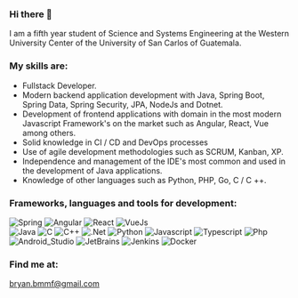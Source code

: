 ### Hi there 👋

<!--
**BryanBmmF/BryanBmmF** is a ✨ _special_ ✨ repository because its `README.md` (this file) appears on your GitHub profile.

Here are some ideas to get you started:

- 🔭 I’m currently working on ...
- 🌱 I’m currently learning ...
- 👯 I’m looking to collaborate on ...
- 🤔 I’m looking for help with ...
- 💬 Ask me about ...
- 📫 How to reach me: ...
- 😄 Pronouns: ...
- ⚡ Fun fact: ...
-->

I am a fifth year student of Science and Systems Engineering at the Western University Center of the University of San Carlos of Guatemala.

### My skills are:

 - Fullstack Developer.
 - Modern backend application development with Java, Spring Boot, Spring Data, Spring Security, JPA, NodeJs and Dotnet.
 - Development of frontend applications with domain in the most modern Javascript Framework's on the market such as Angular, React, Vue among others.
 - Solid knowledge in CI / CD and DevOps processes
 - Use of agile development methodologies such as SCRUM, Kanban, XP.
 - Independence and management of the IDE's most common and used in the development of Java applications.
 - Knowledge of other languages such as Python, PHP, Go, C / C ++.

### Frameworks, languages ​​and tools for development:
![Spring](https://img.shields.io/badge/Spring-999999?style=for-the-badge&amp;logo=Spring&amp;logoColor=green&amp;labelColor=101010)
![Angular](https://img.shields.io/badge/Angular-0f60ca?style=for-the-badge&amp;logo=Angular&amp;logoColor=red&amp;labelColor=101010)
![React](https://img.shields.io/badge/React-89b1e6?style=for-the-badge&amp;logo=React&amp;logoColor=blue&amp;labelColor=101010)
![VueJs](https://img.shields.io/badge/VueJs-89b1e6?style=for-the-badge&amp;logo=V&amp;logoColor=blue&amp;labelColor=101010)</br>
![Java](https://img.shields.io/badge/Java-cbe26f?style=for-the-badge&amp;logo=Java&amp;logoColor=blue&amp;labelColor=101010)
![C](https://img.shields.io/badge/C_Native-6fe2dc?style=for-the-badge&amp;logo=C&amp;logoColor=blue&amp;labelColor=101010)
![C++](https://img.shields.io/badge/C++_Native-6fd4e2?style=for-the-badge&amp;logo=cplusplus&amp;logoColor=green&amp;labelColor=101010)
![.Net](https://img.shields.io/badge/C#_Dotnet_ASP-986fe2?style=for-the-badge&amp;logo=.Net&amp;logoColor=white&amp;labelColor=101010)
![Python](https://img.shields.io/badge/Python-d9f40f?style=for-the-badge&amp;logo=Python&amp;logoColor=blue&amp;labelColor=101010)
![Javascript](https://img.shields.io/badge/Javascript-f2f5d9?style=for-the-badge&amp;logo=Javascript&amp;logoColor=yellow&amp;labelColor=101010)
![Typescript](https://img.shields.io/badge/Typescript-27899f?style=for-the-badge&amp;logo=Typescript&amp;logoColor=blue&amp;labelColor=101010)
![Php](https://img.shields.io/badge/PHP-70279f?style=for-the-badge&amp;logo=php&amp;logoColor=purple&amp;labelColor=101010)</br>
![Android_Studio](https://img.shields.io/badge/Android_Studio-928d96?style=for-the-badge&amp;logo=Android&amp;logoColor=green&amp;labelColor=101010)
![JetBrains](https://img.shields.io/badge/JetBrains-ef863f?style=for-the-badge&amp;logo=jetbrains&amp;logoColor=white&amp;labelColor=101010)
![Jenkins](https://img.shields.io/badge/Jenkins-a5a598?style=for-the-badge&amp;logo=jenkins&amp;logoColor=red&amp;labelColor=101010)
![Docker](https://img.shields.io/badge/Docker-608dab?style=for-the-badge&amp;logo=docker&amp;logoColor=blue&amp;labelColor=101010)</br>


### Find me at:

bryan.bmmf@gmail.com


